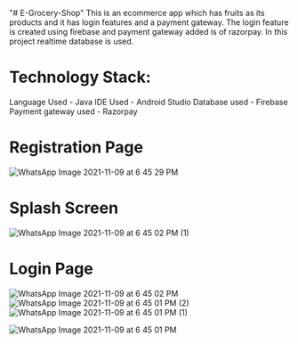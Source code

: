 "# E-Grocery-Shop" 
This is an ecommerce app which has fruits as its products and it has login features and a payment gateway.
The login feature is created using firebase and payment gateway added is of razorpay.
In this project realtime database is used.
# Technology Stack:
Language Used - Java
IDE Used - Android Studio
Database used - Firebase
Payment gateway used - Razorpay
# Registration Page
![WhatsApp Image 2021-11-09 at 6 45 29 PM](https://user-images.githubusercontent.com/69580458/140931359-6abf7f62-b6c4-49f3-8712-33b417889bef.jpeg)
# Splash Screen
![WhatsApp Image 2021-11-09 at 6 45 02 PM (1)](https://user-images.githubusercontent.com/69580458/140931535-c648404c-12d8-46d8-b230-aff301316399.jpeg)
# Login Page
![WhatsApp Image 2021-11-09 at 6 45 02 PM](https://user-images.githubusercontent.com/69580458/140931854-eee5c31f-bfdd-418c-9c1a-d4ecb5e36ea5.jpeg)
![WhatsApp Image 2021-11-09 at 6 45 01 PM (2)](https://user-images.githubusercontent.com/69580458/140931880-695b0d4d-909d-402c-a9ad-8c3b9d7d82b7.jpeg)
![WhatsApp Image 2021-11-09 at 6 45 01 PM (1)](https://user-images.githubusercontent.com/69580458/140931904-864211f8-f4c7-4013-a5b1-8b389a96fb3a.jpeg)

![WhatsApp Image 2021-11-09 at 6 45 01 PM](https://user-images.githubusercontent.com/69580458/140931946-d0991430-9419-4262-9c12-ef3a6156c470.jpeg)
